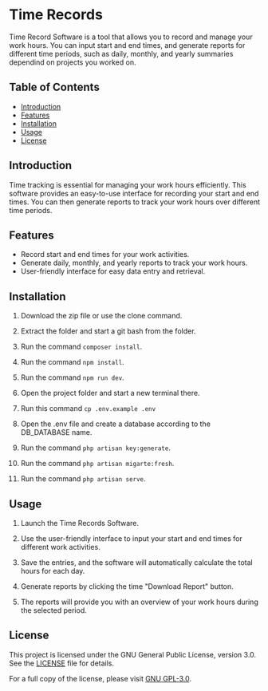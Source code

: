 # Time Records

Time Record Software is a tool that allows you to record and manage your work hours. You can input start and end times, and generate reports for different time periods, such as daily, monthly, and yearly summaries dependind on projects you worked on.

## Table of Contents

- [Introduction](#introduction)
- [Features](#features)
- [Installation](#installation)
- [Usage](#usage)
- [License](#license)

## Introduction

Time tracking is essential for managing your work hours efficiently. This software provides an easy-to-use interface for recording your start and end times. You can then generate reports to track your work hours over different time periods.

## Features

- Record start and end times for your work activities.
- Generate daily, monthly, and yearly reports to track your work hours.
- User-friendly interface for easy data entry and retrieval.

## Installation
1. Download the zip file or use the clone command.

2. Extract the folder and start a git bash from the folder.

3. Run the command ``composer install``.

4. Run the command ``npm install``.

5. Run the command ``npm run dev``.

6. Open the project folder and start a new terminal there.

7. Run this command ``cp .env.example .env``

8. Open the .env file and create a database according to the DB_DATABASE name.

9. Run the command ``php artisan key:generate``.

10. Run the command ``php artisan migarte:fresh``.

11. Run the command ``php artisan serve``.


## Usage

1. Launch the Time Records Software.

2. Use the user-friendly interface to input your start and end times for different work activities.

3. Save the entries, and the software will automatically calculate the total hours for each day.

4. Generate reports by clicking the time "Download Report" button.

5. The reports will provide you with an overview of your work hours during the selected period.


## License

This project is licensed under the GNU General Public License, version 3.0. See the [LICENSE](LICENSE) file for details.

For a full copy of the license, please visit [GNU GPL-3.0](https://www.gnu.org/licenses/gpl-3.0.html).
